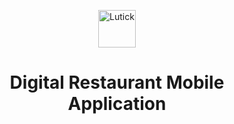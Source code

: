 <p align="center">
  <a href="https://www.lutick.com">
    <img alt="Lutick" src="https://lutick.com/img/lutick_vec.svg" width="60" />
  </a>
</p>
<h1 align="center">
  Digital Restaurant Mobile Application
</h1>
